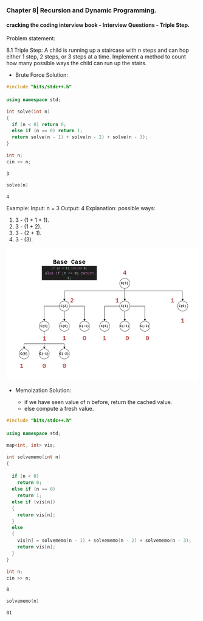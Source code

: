 ### Chapter 8| Recursion and Dynamic Programming.
#### cracking the coding interview book - Interview Questions - Triple Step. 


Problem statement:

8.1 Triple Step: A child is running up a staircase with n steps and can hop either 1 step, 2 steps, or 3
steps at a time. Implement a method to count how many possible ways the child can run up the
stairs.


- Brute Force Solution:


```c++
#include "bits/stdc++.h"

using namespace std;
```


```c++
int solve(int n)
{
  if (n < 0) return 0;
  else if (n == 0) return 1;
  return solve(n - 1) + solve(n - 2) + solve(n - 3);
}
```


```c++
int n;
cin >> n;
```

    3



```c++
solve(n)
```




    4



Example: 
Input: n = 3
Output: 4
Explanation: 
possible ways:

1. 3 - (1 + 1 + 1).
2. 3 - (1 + 2).
2. 3 - (2 + 1).
4. 3 - (3).

<img align="center" alt="Tree | mo" src="assets/Tree.png" />


  
- Memoization Solution:

   - if we have seen value of n before, return the cached value.
  - else compute a fresh value.


```c++
#include "bits/stdc++.h"

using namespace std;
```


```c++
map<int, int> vis;
```


```c++
int solvememo(int n)
{

  if (n < 0)
    return 0;
  else if (n == 0)
    return 1;
  else if (vis[n])
  {
    return vis[n];
  }
  else
  {
    vis[n] = solvememo(n - 1) + solvememo(n - 2) + solvememo(n - 3);
    return vis[n];
  }
}
```


```c++
int n;
cin >> n;
```

    8



```c++
solvememo(n)
```




    81


